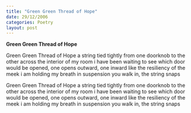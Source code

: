 ```yaml
---
title: "Green Green Thread of Hope"
date: 29/12/2006
categories: Poetry
layout: post
---
```


**Green Green Thread of Hope**

Green Green Thread of Hope
          a string tied tightly
          from one doorknob to the other
          across the interior of my room
          i have been waiting to see
          which door would be opened,
          one opens outward, one inward
          like the resiliency of the meek
          i am holding my breath in suspension
          you walk in,
          the string snaps

Green Green Thread of Hope
          a string tied tightly
          from one doorknob to the other
          across the interior of my room
          i have been waiting to see
          which door would be opened,
          one opens outward, one inward
          like the resiliency of the meek
          i am holding my breath in suspension
          you walk in,
          the string snaps
